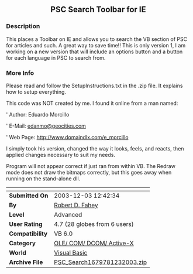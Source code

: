 ﻿<div align="center">

## PSC Search Toolbar for IE


</div>

### Description

This places a Toolbar on IE and allows you to search the VB section of PSC for articles and such. A great way to save time!! This is only version 1, I am working on a new version that will include an options button and a button for each language in PSC to search from.
 
### More Info
 
Please read and follow the SetupInstructions.txt in the .zip file. It explains how to setup everything.

This code was NOT created by me. I found it online from a man named:

' Author: Eduardo Morcillo

' E-Mail: edanmo@geocities.com

' Web Page: http://www.domaindlx.com/e_morcillo

I simply took his version, changed the way it looks, feels, and reacts, then applied changes necessary to suit my needs.

Program will not appear correct if just ran from within VB. The Redraw mode does not draw the bitmaps correctly, but this goes away when running on the stand-alone dll.


<span>             |<span>
---                |---
**Submitted On**   |2003-12-03 12:42:34
**By**             |[Robert D\. Fahey](https://github.com/Planet-Source-Code/PSCIndex/blob/master/ByAuthor/robert-d-fahey.md)
**Level**          |Advanced
**User Rating**    |4.7 (28 globes from 6 users)
**Compatibility**  |VB 6\.0
**Category**       |[OLE/ COM/ DCOM/ Active\-X](https://github.com/Planet-Source-Code/PSCIndex/blob/master/ByCategory/ole-com-dcom-active-x__1-29.md)
**World**          |[Visual Basic](https://github.com/Planet-Source-Code/PSCIndex/blob/master/ByWorld/visual-basic.md)
**Archive File**   |[PSC\_Search1679781232003\.zip](https://github.com/Planet-Source-Code/robert-d-fahey-psc-search-toolbar-for-ie__1-50293/archive/master.zip)








